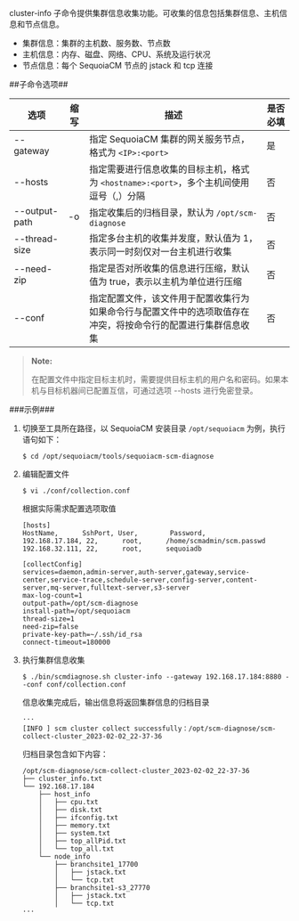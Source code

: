 cluster-info 子命令提供集群信息收集功能。可收集的信息包括集群信息、主机信息和节点信息。

- 集群信息：集群的主机数、服务数、节点数
- 主机信息：内存、磁盘、网络、CPU、系统及运行状况
- 节点信息：每个 SequoiaCM 节点的 jstack 和 tcp 连接

##子命令选项##

| 选项          | 缩写 | 描述     | 是否必填    |
|---------------|------|----------|-------------|
| --gateway     |      | 指定 SequoiaCM 集群的网关服务节点，格式为 `<IP>:<port>`                   | 是    |
| --hosts       |      | 指定需要进行信息收集的目标主机，格式为 `<hostname>:<port>`，多个主机间使用逗号（,）分隔                                                                       | 否    |
| --output-path | -o   | 指定收集后的归档目录，默认为 `/opt/scm-diagnose`                          | 否    |
| --thread-size |      | 指定多台主机的收集并发度，默认值为 1，表示同一时刻仅对一台主机进行收集    | 否    |
| --need-zip    |      | 指定是否对所收集的信息进行压缩，默认值为 true，表示以主机为单位进行压缩   | 否    |
| --conf        |      | 指定配置文件，该文件用于配置收集行为 <br> 如果命令行与配置文件中的选项取值存在冲突，将按命令行的配置进行集群信息收集                                                                             | 否    |

> **Note:**
>
> 在配置文件中指定目标主机时，需要提供目标主机的用户名和密码。如果本机与目标机器间已配置互信，可通过选项 --hosts 进行免密登录。

###示例###

1. 切换至工具所在路径，以 SequoiaCM 安装目录 `/opt/sequoiacm` 为例，执行语句如下：

    ```lang-bash
    $ cd /opt/sequoiacm/tools/sequoiacm-scm-diagnose
    ```

2. 编辑配置文件

    ```lang-bash
    $ vi ./conf/collection.conf
    ```

   根据实际需求配置选项取值

    ```lang-ini
    [hosts]
    HostName,      SshPort, User,        Password,
    192.168.17.184, 22,      root,      /home/scmadmin/scm.passwd
    192.168.32.111, 22,      root,      sequoiadb  
    
    [collectConfig]
    services=daemon,admin-server,auth-server,gateway,service-center,service-trace,schedule-server,config-server,content-server,mq-server,fulltext-server,s3-server
    max-log-count=1
    output-path=/opt/scm-diagnose
    install-path=/opt/sequoiacm
    thread-size=1
    need-zip=false
    private-key-path=~/.ssh/id_rsa
    connect-timeout=180000
    ```

3. 执行集群信息收集

    ```lang-javascript
    $ ./bin/scmdiagnose.sh cluster-info --gateway 192.168.17.184:8880 --conf conf/collection.conf
    ```

   信息收集完成后，输出信息将返回集群信息的归档目录

    ```lang-text
    ···
    [INFO ] scm cluster collect successfully：/opt/scm-diagnose/scm-collect-cluster_2023-02-02_22-37-36
    ```

   归档目录包含如下内容：

    ```lang-text
    /opt/scm-diagnose/scm-collect-cluster_2023-02-02_22-37-36
    ├── cluster_info.txt
    └── 192.168.17.184
        ├── host_info
        │   ├── cpu.txt
        │   ├── disk.txt
        │   ├── ifconfig.txt
        │   ├── memory.txt
        │   ├── system.txt
        │   ├── top_allPid.txt
        │   └── top_all.txt
        └── node_info
            ├── branchsite1_17700
            │   ├── jstack.txt
            │   └── tcp.txt
            ├── branchsite1-s3_27770
            │   ├── jstack.txt
            │   └── tcp.txt
    ···
    ```


